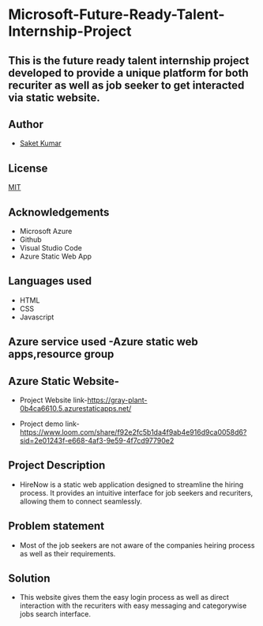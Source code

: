 # Microsoft-Future-Ready-Talent-Internship-Project


## This is the future ready talent internship project developed to provide a unique platform for both recuriter as well as job seeker to get interacted via static website.


## Author

- [Saket Kumar](https://github.com/Saket8538/HireNow-FRT)


## License

[MIT](https://choosealicense.com/licenses/mit/)


## Acknowledgements

 - Microsoft Azure
 - Github
 - Visual Studio Code
 - Azure Static Web App


## Languages used

- HTML
- CSS
- Javascript
## Azure service used -Azure static web apps,resource group
## Azure Static Website-

- Project Website link-https://gray-plant-0b4ca6610.5.azurestaticapps.net/

- Project demo link-https://www.loom.com/share/f92e2fc5b1da4f9ab4e916d9ca0058d6?sid=2e01243f-e668-4af3-9e59-4f7cd97790e2


## Project Description

- HireNow is a static web application designed to streamline the hiring process. It provides an intuitive interface for job seekers and recuriters, allowing them to connect seamlessly.
## Problem statement

- Most of the job seekers are not aware of the companies heiring process as well as their requirements.
## Solution

- This website gives them the easy login process as well as direct interaction with the recuriters with easy messaging and categorywise jobs search interface.
